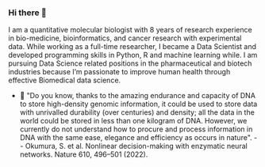 ### Hi there 👋
I am a quantitative molecular biologist with 8 years of research experience in bio-medicine, bioinformatics, and cancer research with experimental data. While working as a full-time researcher, I became a Data Scientist and developed programming skills in Python, R and machine learning while. I am pursuing Data Science related positions in the pharmaceutical and biotech industries because I’m passionate to improve human health through effective Biomedical data science.


- 🤔 "Do you know, thanks to the amazing endurance and capacity of DNA to store high-density genomic information, it could be used to store data with unrivalled durability (over centuries) and density; all the data in the world could be stored in less than one kilogram of DNA. However, we currently do not understand how to procure and process information in DNA with the same ease, elegance and efficiency as occurs in nature".
                                 -- Okumura, S. et al. Nonlinear decision-making with enzymatic neural networks. Nature 610, 496–501 (2022).
<!--
**ShiraliObul/ShiraliObul** is a ✨ _special_ ✨ repository because its `README.md` (this file) appears on your GitHub profile.

Here are some ideas to get you started:

- 🔭 I’m currently working on dd...
- 🌱 I’m currently learning ...
- 👯 I’m looking to collaborate on ...
- 🤔 I’m looking for help with ...
- 💬 Ask me about ...
- 📫 How to reach me: ...
- 😄 Pronouns: ...
- ⚡ Fun fact: ...
-->
